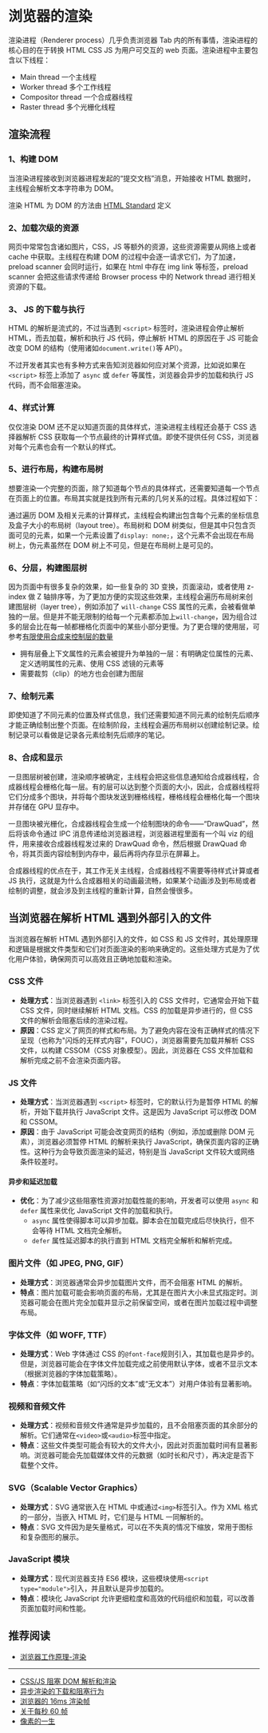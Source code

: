 # 浏览器的渲染

渲染进程（Renderer process）几乎负责浏览器 Tab 内的所有事情，渲染进程的核心目的在于转换 HTML CSS JS 为用户可交互的 web 页面。渲染进程中主要包含以下线程：

- Main thread 一个主线程
- Worker thread 多个工作线程
- Compositor thread 一个合成器线程
- Raster thread 多个光栅化线程

## 渲染流程

### 1、构建 DOM

当渲染进程接收到浏览器进程发起的“提交文档”消息，开始接收 HTML 数据时，主线程会解析文本字符串为 DOM。

渲染 HTML 为 DOM 的方法由 [HTML Standard](https://whatwg-cn.github.io/html/) 定义

### 2、加载次级的资源

网页中常常包含诸如图片，CSS，JS 等额外的资源，这些资源需要从网络上或者 cache 中获取。主线程在构建 DOM 的过程中会逐一请求它们，为了加速，preload scanner 会同时运行，如果在 html 中存在 img link 等标签，preload scanner 会把这些请求传递给 Browser process 中的 Network thread 进行相关资源的下载。

### 3、 JS 的下载与执行

HTML 的解析是流式的，不过当遇到 `<script>` 标签时，渲染进程会停止解析 HTML，而去加载，解析和执行 JS 代码，停止解析 HTML 的原因在于 JS 可能会改变 DOM 的结构（使用诸如`document.write()`等 API）。

不过开发者其实也有多种方式来告知浏览器如何应对某个资源，比如说如果在 `<script>` 标签上添加了 `async` 或 `defer` 等属性，浏览器会异步的加载和执行 JS 代码，而不会阻塞渲染。

### 4、样式计算

仅仅渲染 DOM 还不足以知道页面的具体样式，渲染进程主线程还会基于 CSS 选择器解析 CSS 获取每一个节点最终的计算样式值。即使不提供任何 CSS，浏览器对每个元素也会有一个默认的样式。

### 5、进行布局，构建布局树

想要渲染一个完整的页面，除了知道每个节点的具体样式，还需要知道每一个节点在页面上的位置。布局其实就是找到所有元素的几何关系的过程。具体过程如下：

通过遍历 DOM 及相关元素的计算样式，主线程会构建出包含每个元素的坐标信息及盒子大小的布局树（layout tree）。布局树和 DOM 树类似，但是其中只包含页面可见的元素，如果一个元素设置了`display: none;`，这个元素不会出现在布局树上，伪元素虽然在 DOM 树上不可见，但是在布局树上是可见的。

### 6、分层，构建图层树

因为页面中有很多复杂的效果，如一些复杂的 3D 变换，页面滚动，或者使用 z-index 做 Z 轴排序等，为了更加方便的实现这些效果，主线程会遍历布局树来创建图层树（layer tree），例如添加了 `will-change` CSS 属性的元素，会被看做单独的一层。但是并不能无限制的给每一个元素都添加上`will-change`，因为组合过多的层会比在每一帧都栅格化页面中的某些小部分更慢。为了更合理的使用层，可参考[有限使用合成来控制层的数量](https://web.dev/stick-to-compositor-only-properties-and-manage-layer-count/)

- 拥有层叠上下文属性的元素会被提升为单独的一层：有明确定位属性的元素、定义透明属性的元素、使用 CSS 滤镜的元素等
- 需要裁剪（clip）的地方也会创建为图层

### 7、绘制元素

即使知道了不同元素的位置及样式信息，我们还需要知道不同元素的绘制先后顺序才能正确绘制出整个页面。在绘制阶段，主线程会遍历布局树以创建绘制记录。绘制记录可以看做是记录各元素绘制先后顺序的笔记。

### 8、合成和显示

一旦图层树被创建，渲染顺序被确定，主线程会把这些信息通知给合成器线程，合成器线程会栅格化每一层。有的层可以达到整个页面的大小，因此，合成器线程将它们分成多个图块，并将每个图块发送到栅格线程，栅格线程会栅格化每一个图块并存储在 GPU 显存中。

一旦图块被光栅化，合成器线程会生成一个绘制图块的命令——“DrawQuad”，然后将该命令通过 IPC 消息传递给浏览器进程，浏览器进程里面有一个叫 viz 的组件，用来接收合成器线程发过来的 DrawQuad 命令，然后根据 DrawQuad 命令，将其页面内容绘制到内存中，最后再将内存显示在屏幕上。

合成器线程的优点在于，其工作无关主线程，合成器线程不需要等待样式计算或者 JS 执行，这就是为什么合成器相关的动画最流畅，如果某个动画涉及到布局或者绘制的调整，就会涉及到主线程的重新计算，自然会慢很多。

## 当浏览器在解析 HTML 遇到外部引入的文件

当浏览器在解析 HTML 遇到外部引入的文件，如 CSS 和 JS 文件时，其处理原理和逻辑是根据文件类型和它们对页面渲染的影响来确定的。这些处理方式是为了优化用户体验，确保网页可以高效且正确地加载和渲染。

### CSS 文件

- **处理方式**：当浏览器遇到 `<link>` 标签引入的 CSS 文件时，它通常会开始下载 CSS 文件，同时继续解析 HTML 文档。CSS 的加载是异步进行的，但 CSS 文件的解析会阻塞后续的渲染过程。
- **原因**：CSS 定义了网页的样式和布局。为了避免内容在没有正确样式的情况下呈现（也称为"闪烁的无样式内容"，FOUC），浏览器需要先加载并解析 CSS 文件，以构建 CSSOM（CSS 对象模型）。因此，浏览器在 CSS 文件加载和解析完成之前不会渲染页面内容。

### JS 文件

- **处理方式**：当浏览器遇到 `<script>` 标签时，它的默认行为是暂停 HTML 的解析，开始下载并执行 JavaScript 文件。这是因为 JavaScript 可以修改 DOM 和 CSSOM。
- **原因**：由于 JavaScript 可能会改变网页的结构（例如，添加或删除 DOM 元素），浏览器必须暂停 HTML 的解析来执行 JavaScript，确保页面内容的正确性。这种行为会导致页面渲染的延迟，特别是当 JavaScript 文件较大或网络条件较差时。

#### 异步和延迟加载

- **优化**：为了减少这些阻塞性资源对加载性能的影响，开发者可以使用 `async` 和 `defer` 属性来优化 JavaScript 文件的加载和执行。
  - `async` 属性使得脚本可以异步加载。脚本会在加载完成后尽快执行，但不会等待 HTML 文档完全解析。
  - `defer` 属性延迟脚本的执行直到 HTML 文档完全解析和解析完成。

### 图片文件（如 JPEG, PNG, GIF）

- **处理方式**：浏览器通常会异步加载图片文件，而不会阻塞 HTML 的解析。
- **特点**：图片加载可能会影响页面的布局，尤其是在图片大小未显式指定时。浏览器可能会在图片完全加载并显示之前保留空间，或者在图片加载过程中调整布局。

### 字体文件（如 WOFF, TTF）

- **处理方式**：Web 字体通过 CSS 的`@font-face`规则引入，其加载也是异步的。但是，浏览器可能会在字体文件加载完成之前使用默认字体，或者不显示文本（根据浏览器的字体加载策略）。
- **特点**：字体加载策略（如“闪烁的文本”或“无文本”）对用户体验有显著影响。

### 视频和音频文件

- **处理方式**：视频和音频文件通常是异步加载的，且不会阻塞页面的其余部分的解析。它们通常在`<video>`或`<audio>`标签中指定。
- **特点**：这些文件类型可能会有较大的文件大小，因此对页面加载时间有显著影响。浏览器可能会先加载媒体文件的元数据（如时长和尺寸），再决定是否下载整个文件。

### SVG（Scalable Vector Graphics）

- **处理方式**：SVG 通常嵌入在 HTML 中或通过`<img>`标签引入。作为 XML 格式的一部分，当嵌入 HTML 时，它们是与 HTML 一同解析的。
- **特点**：SVG 文件因为是矢量格式，可以在不失真的情况下缩放，常用于图标和复杂图形的展示。

### JavaScript 模块

- **处理方式**：现代浏览器支持 ES6 模块，这些模块使用`<script type="module">`引入，并且默认是异步加载的。
- **特点**：模块化 JavaScript 允许更细粒度和高效的代码组织和加载，可以改善页面加载时间和性能。

## 推荐阅读

- [浏览器工作原理-渲染](https://www.gitsu.cn/detail?id=86)

---

- [CSS/JS 阻塞 DOM 解析和渲染](https://harttle.land/2016/11/26/static-dom-render-blocking.html)
- [异步渲染的下载和阻塞行为](https://harttle.land/2016/11/26/dynamic-dom-render-blocking.html)
- [浏览器的 16ms 渲染帧](https://harttle.land/2017/08/15/browser-render-frame.html)
- [关于每秒 60 帧](https://coffeeandtea.github.io/2020/11/10/%E5%85%B3%E4%BA%8E%E6%AF%8F%E7%A7%9260%E5%B8%A7/)
- [像素的一生](https://www.gitsu.cn/article95)
